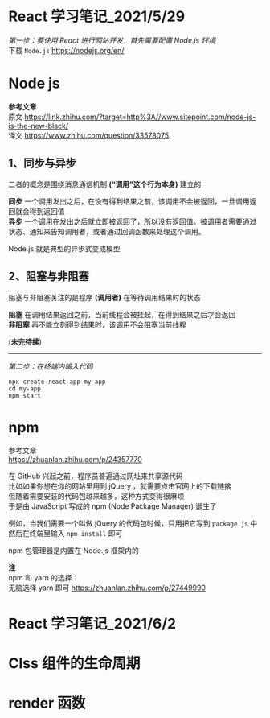 # React 学习笔记_2021/5/29

*第一步：要使用 React 进行网站开发，首先需要配置 Node.js 环境*<br/>
下载 ```Node.js``` https://nodejs.org/en/

# Node js

**参考文章** <br/>
原文 https://link.zhihu.com/?target=http%3A//www.sitepoint.com/node-js-is-the-new-black/<br/>
译文 https://www.zhihu.com/question/33578075

## 1、同步与异步

二者的概念是围绕消息通信机制 **(“调用”这个行为本身)** 建立的

**同步** 一个调用发出之后，在没有得到结果之前，该调用不会被返回，一旦调用返回就会得到返回值<br/>
**异步**  一个调用在发出之后就立即被返回了，所以没有返回值。被调用者需要通过状态、通知来告知调用者，或者通过回调函数来处理这个调用。

Node.js 就是典型的异步式变成模型

## 2、阻塞与非阻塞

阻塞与非阻塞关注的是程序 **(调用者)** 在等待调用结果时的状态

**阻塞**  在调用结果返回之前，当前线程会被挂起，在得到结果之后才会返回<br/>
**非阻塞**  再不能立刻得到结果时，该调用不会阻塞当前线程

(**未完待续**)
<hr/>
 
*第二步：在终端内输入代码*
```
npx create-react-app my-app
cd my-app
npm start
```
# npm

参考文章<br/>
https://zhuanlan.zhihu.com/p/24357770

在 GitHub 兴起之前，程序员普遍通过网址来共享源代码<br/>
比如如果你想在你的网站里用到 jQuery ，就需要点击官网上的下载链接<br/>
但随着需要安装的代码包越来越多，这种方式变得很麻烦<br/>
于是由 JavaScript 写成的 npm (Node Package Manager) 诞生了

例如，当我们需要一个叫做 jQuery 的代码包时候，只用把它写到 ```package.js``` 中<br/>
然后在终端里输入 ```npm install``` 即可

npm 包管理器是内置在 Node.js 框架内的

**注<br/>**
npm 和 yarn 的选择：<br/>
无脑选择 yarn 即可 https://zhuanlan.zhihu.com/p/27449990


# React 学习笔记_2021/6/2

# Clss 组件的生命周期

# render 函数